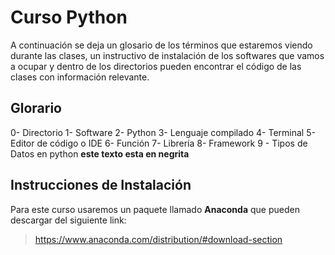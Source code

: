 # Curso Python

A continuación se deja un glosario de los términos que estaremos viendo durante las clases, un instructivo de instalación de los softwares que vamos a ocupar y dentro de los directorios pueden encontrar el código de las clases con información relevante.

## Glorario

0- Directorio
1- Software
2- Python
3- Lenguaje compilado
4- Terminal
5- Editor de código o IDE
6- Función
7- Librería
8- Framework
9 - Tipos de Datos en python
**este texto esta en negrita**


## Instrucciones de Instalación

Para este curso usaremos un paquete llamado **Anaconda** que pueden descargar del siguiente link:

> https://www.anaconda.com/distribution/#download-section